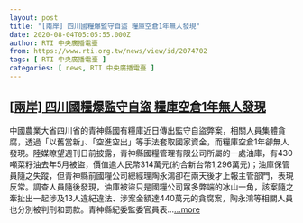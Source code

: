 ```yaml
---
layout: post
title: "[兩岸] 四川國糧爆監守自盜 糧庫空倉1年無人發現"
date: 2020-08-04T05:05:55.000Z
author: RTI 中央廣播電臺
from: https://www.rti.org.tw/news/view/id/2074702
tags: [ RTI 中央廣播電臺 ]
categories: [ news, RTI 中央廣播電臺 ]
---
```

<!--1596517555000-->
[[兩岸] 四川國糧爆監守自盜 糧庫空倉1年無人發現](https://www.rti.org.tw/news/view/id/2074702)
------

<div>
中國農業大省四川省的青神縣國有糧庫近日傳出監守自盜弊案，相關人員集體貪腐，透過「以舊當新」、「空進空出」等手法套取國家資金，而糧庫空倉1年卻無人發現。陸媒瞭望週刊日前披露，青神縣國糧管理有限公司所屬的一處油庫，有430噸菜籽油去年5月被盜，價值逾人民幣314萬元(約合新台幣1,296萬元)；油庫保管員隨之失蹤，但青神縣前國糧公司總經理陶永鴻卻在兩天後才上報主管部門，表現反常。調查人員隨後發現，油庫被盜只是國糧公司眾多弊端的冰山一角，該案隨之牽扯出一起涉及13人違紀違法、涉案金額達440萬元的貪腐案，陶永鴻等相關人員也分別被判刑和罰款。青神縣紀委監委官員表...<a target="_blank" href="https://www.rti.org.tw/news/view/id/2074702">...more</a>
</div>
